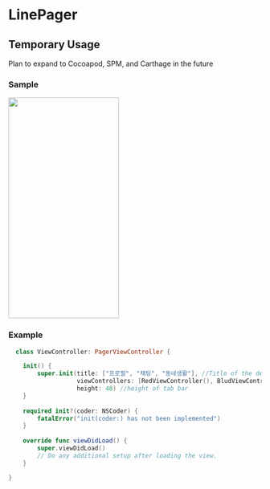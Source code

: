 # LinePager
## Temporary Usage
Plan to expand to Cocoapod, SPM, and Carthage in the future
### Sample
<img src = "https://user-images.githubusercontent.com/49550838/166138690-3852ecdb-f9b1-4bcc-b98f-28d197a046f2.mov" width="220" height="440"> 

### Example
```swift
  class ViewController: PagerViewController {

    init() {
        super.init(title: ["프로필", "채팅", "동네생활"], //Title of the desired tab bar
                   viewControllers: [RedViewController(), BludViewController(), BlackViewController()], //Register the view controller to be assigned to each tab bar
                   height: 48) //height of tab bar
    }
    
    required init?(coder: NSCoder) {
        fatalError("init(coder:) has not been implemented")
    }
    
    override func viewDidLoad() {
        super.viewDidLoad()
        // Do any additional setup after loading the view.
    }

}
```
